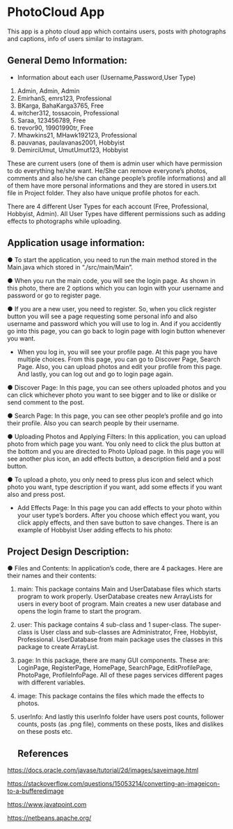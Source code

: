 # PhotoCloud App

This app is a photo cloud app which contains users, posts with photographs and captions, info of users similar to instagram.

## General Demo Information:

- Information about each user (Username,Password,User Type)
1. Admin, Admin, Admin
2. EmirhanS, emrs123, Professional
3. BKarga, BahaKarga3765, Free
4. witcher312, tossacoin, Professional
5. Saraa, 123456789, Free
6. trevor90, 19901990tr, Free
7. Mhawkins21, MHawk192123, Professional
8. pauvanas, paulavanas2001, Hobbyist
9. DemirciUmut, UmutUmut123, Hobbyist

These are current users (one of them is admin user which have permission to do everything he/she
want. He/She can remove everyone’s photos, comments and also he/she can change people’s
profile informations) and all of them have more personal informations and they are stored in
users.txt file in Project folder. They also have unique profile photos for each.

There are 4 different User Types for each account (Free, Professional, Hobbyist, Admin). All User Types have different
permissions such as adding effects to photographs while uploading.

## Application usage information:

● To start the application, you need to run the main method stored in the Main.java which stored
in “./src/main/Main”.

● When you run the main code, you will see the login page. As shown in this photo, there are 2
options which you can login with your username and password or go to register page.

● If you are a new user, you need to register. So, when you click register button you will see a
page requesting some personal info and also username and password which you will use to
log in. And if you accidently go into this page, you can go back to login page with login button
whenever you want.

- When you log in, you will see your profile page. At this page you have multiple choices.
  From this page, you can go to Discover Page, Search Page. Also, you can upload photos and
  edit your profile from this page. And lastly, you can log out and go to login page again.

● Discover Page: In this page, you can see others uploaded photos and you can click
whichever photo you want to see bigger and to like or dislike or send comment to the post.

● Search Page: In this page, you can see other people’s profile and go into their profile. Also
you can search people by their username.

● Uploading Photos and Applying Filters: In this application, you can upload photo from
which page you want. You only need to click the plus button at the bottom and you are
directed to Photo Upload page. In this page you will see another plus icon, an add effects
button, a description field and a post button.

● To upload a photo, you only need to press plus icon and select which photo you want, type
description if you want, add some effects if you want also and press post.

- Add Effects Page: In this page you can add effects to your photo within your user type’s
    borders. After you choose which effect you want, you click apply effects, and then save
    button to save changes. There is an example of Hobbyist User adding effects to his photo:


## Project Design Description:

● Files and Contents:
In application’s code, there are 4 packages. Here are their names and their contents:

1. main: This package contains Main and UserDatabase files which starts program to
    work properly. UserDatabase creates new ArrayLists for users in every boot of
    program. Main creates a new user database and opens the login frame to start the
    program.
2. user: This package contains 4 sub-class and 1 super-class. The super-class is User
    class and sub-classes are Administrator, Free, Hobbyist, Professional. UserDatabase
    from main package uses the classes in this package to create ArrayList.
3. page: In this package, there are many GUI components. These are: LoginPage,
    RegisterPage, HomePage, SearchPage, EditProfilePage, PhotoPage, ProfileInfoPage.
    All of these pages services different pages with different variables.
4. image: This package contains the files which made the effects to photos.
5. userInfo: And lastly this userInfo folder have users post counts, follower counts,
    posts (as .png file), comments on these posts, likes and dislikes on these posts etc.

   ## References

https://docs.oracle.com/javase/tutorial/2d/images/saveimage.html

https://stackoverflow.com/questions/15053214/converting-an-imageicon-to-a-bufferedimage

https://www.javatpoint.com

https://netbeans.apache.org/
